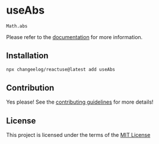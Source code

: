 # useAbs

`Math.abs`

Please refer to the [documentation](#) for more information.

## Installation

```bash
npx changeelog/reactuse@latest add useAbs
```

## Contribution

Yes please! See the [contributing guidelines](/CONTRIBUTING.md) for more details!

## License

This project is licensed under the terms of the [MIT License](/LICENSE)
